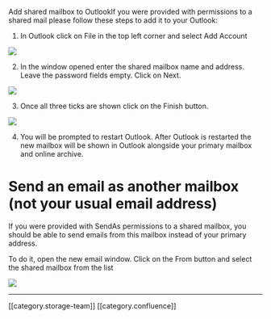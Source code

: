 

Add shared mailbox to OutlookIf you were provided with permissions to a shared mail please follow these steps to add it to your Outlook:


1. In Outlook click on File in the top left corner and select Add Account

![](images/storage/image2021-7-9_14-48-50.png)



2. In the window opened enter the shared mailbox name and address. Leave the password fields empty. Click on Next.

![](images/storage/image2021-7-9_14-49-33.png)



3. Once all three ticks are shown click on the Finish button. 

![](images/storage/image2021-7-9_14-50-28.png)



4. You will be prompted to restart Outlook. After Outlook is restarted the new mailbox will be shown in Outlook alongside your primary mailbox and online archive.




# Send an email as another mailbox (not your usual email address)
If you were provided with SendAs permissions to a shared mailbox, you should be able to send emails from this mailbox instead of your primary address.



To do it, open the new email window. Click on the From button and select the shared mailbox from the list

![](images/storage/image2021-7-9_14-54-22.png)



*****

[[category.storage-team]] 
[[category.confluence]] 
